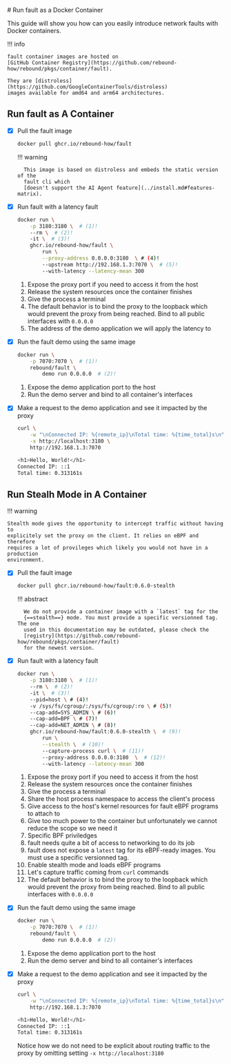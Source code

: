 # Run fault as a Docker Container

This guide will show you how can you easily introduce network faults with 
Docker containers.

!!! info

    fault container images are hosted on
    [GitHub Container Registry](https://github.com/rebound-how/rebound/pkgs/container/fault).

    They are [distroless](https://github.com/GoogleContainerTools/distroless)
    images available for amd64 and arm64 architectures.

## Run fault as A Container

-   [X] Pull the fault image

    ```bash
    docker pull ghcr.io/rebound-how/fault
    ```

    !!! warning
        
        This image is based on distroless and embeds the static version of the
        fault cli which
        [doesn't support the AI Agent feature](../install.md#features-matrix).

-   [X] Run fault with a latency fault

    ```bash
    docker run \
        -p 3180:3180 \  # (1)!
        --rm \  # (2)!
        -it \  # (3)!
        ghcr.io/rebound-how/fault \ 
            run \
            --proxy-address 0.0.0.0:3180  \ # (4)!
            --upstream http://192.168.1.3:7070 \  # (5)!
            --with-latency --latency-mean 300
    ```

    1. Expose the proxy port if you need to access it from the host
    2. Release the system resources once the container finishes
    3. Give the process a terminal
    4. The default behavior is to bind the proxy to the loopback which would prevent the proxy from being reached. Bind to all public interfaces with `0.0.0.0`
    5. The address of the demo application we will apply the latency to

-   [X] Run the fault demo using the same image

    ```bash
    docker run \
        -p 7070:7070 \  # (1)!
        rebound/fault \
            demo run 0.0.0.0  # (2)!
    ```

    1. Expose the demo application port to the host
    2. Run the demo server and bind to all container's interfaces

-   [X] Make a request to the demo application and see it impacted by the proxy

    ```bash
    curl \
        -w "\nConnected IP: %{remote_ip}\nTotal time: %{time_total}s\n" \
        -x http://localhost:3180 \
        http://192.168.1.3:7070

    <h1>Hello, World!</h1>
    Connected IP: ::1
    Total time: 0.313161s
    ```

## Run Stealh Mode in A Container

!!! warning

    Stealth mode gives the opportunity to intercept traffic without having to
    explicitely set the proxy on the client. It relies on eBPF and therefore
    requires a lot of provileges which likely you would not have in a production
    environment.

-   [X] Pull the fault image

    ```bash
    docker pull ghcr.io/rebound-how/fault:0.6.0-stealth
    ```

    !!! abstract

        We do not provide a container image with a `latest` tag for the
        {==stealth==} mode. You must provide a specific versionned tag. The one
        used in this documentation may be outdated, please check the
        [registry](https://github.com/rebound-how/rebound/pkgs/container/fault)
        for the newest version.

-   [X] Run fault with a latency fault

    ```bash
    docker run \
        -p 3180:3180 \  # (1)!
        --rm \  # (2)!
        -it \  # (3)!
        --pid=host \ # (4)!
        -v /sys/fs/cgroup/:/sys/fs/cgroup/:ro \ # (5)!
        --cap-add=SYS_ADMIN \ # (6)!
        --cap-add=BPF \ # (7)!
        --cap-add=NET_ADMIN \ # (8)!
        ghcr.io/rebound-how/fault:0.6.0-stealth \  # (9)!
            run \
            --stealth \  # (10)!
            --capture-process curl \  # (11)!
            --proxy-address 0.0.0.0:3180  \  # (12)!
            --with-latency --latency-mean 300
    ```

    1. Expose the proxy port if you need to access it from the host
    2. Release the system resources once the container finishes
    3. Give the process a terminal
    4. Share the host process namespace to access the client's process
    5. Give access to the host's kernel resources for fault eBPF programs to attach to
    6. Give too much power to the container but unfortunately we cannot reduce the scope so we need it
    7. Specific BPF priviledges
    8. fault needs quite a bit of access to networking to do its job
    9. fault does not expose a `latest` tag for its eBPF-ready images. You must use a specific versionned tag.
    10. Enable stealth mode and loads eBPF programs
    11. Let's capture traffic coming from `curl` commands
    12. The default behavior is to bind the proxy to the loopback which would prevent the proxy from being reached. Bind to all public interfaces with `0.0.0.0`

-   [X] Run the fault demo using the same image

    ```bash
    docker run \
        -p 7070:7070 \  # (1)!
        rebound/fault \
            demo run 0.0.0.0  # (2)!
    ```

    1. Expose the demo application port to the host
    2. Run the demo server and bind to all container's interfaces

-   [X] Make a request to the demo application and see it impacted by the proxy

    ```bash
    curl \
        -w "\nConnected IP: %{remote_ip}\nTotal time: %{time_total}s\n" \
        http://192.168.1.3:7070

    <h1>Hello, World!</h1>
    Connected IP: ::1
    Total time: 0.313161s
    ```

    Notice how we do not need to be explicit about routing traffic to the
    proxy by omitting setting `-x http://localhost:3180`
